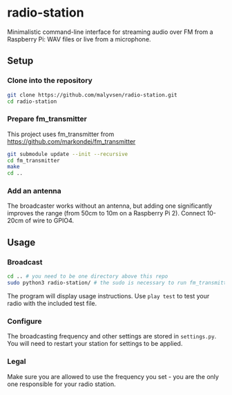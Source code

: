 # radio-station
Minimalistic command-line interface for streaming audio over FM from a Raspberry Pi: WAV files or live from a microphone.

## Setup
### Clone into the repository  
```sh
git clone https://github.com/malyvsen/radio-station.git
cd radio-station
```
### Prepare fm_transmitter
This project uses fm_transmitter from https://github.com/markondej/fm_transmitter
```sh
git submodule update --init --recursive
cd fm_transmitter
make
cd ..
```
### Add an antenna
The broadcaster works without an antenna, but adding one significantly improves the range (from 50cm to 10m on a Raspberry Pi 2). Connect 10-20cm of wire to GPIO4.

## Usage
### Broadcast
```sh
cd .. # you need to be one directory above this repo
sudo python3 radio-station/ # the sudo is necessary to run fm_transmitter
```
The program will display usage instructions. Use `play test` to test your radio with the included test file.
### Configure
The broadcasting frequency and other settings are stored in `settings.py`. You will need to restart your station for settings to be applied.
### Legal
Make sure you are allowed to use the frequency you set - you are the only one responsible for your radio station.
